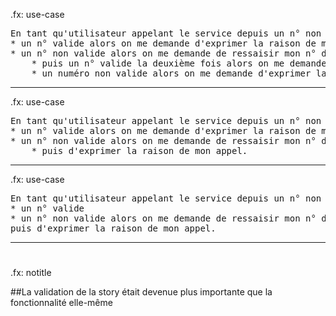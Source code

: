 .fx: use-case

<pre>
En tant qu'utilisateur appelant le service depuis un n° non valide, si je demande une assistance technique et que je saisis en DTMF :
* un n° valide alors on me demande d'exprimer la raison de mon appel.
* un n° non valide alors on me demande de ressaisir mon n° de téléphone
	* puis un n° valide la deuxième fois alors on me demande d'exprimer la raison de mon appel.
	* un numéro non valide alors on me demande d'exprimer la raison de mon appel.
</pre>
---

.fx: use-case

<pre>
En tant qu'utilisateur appelant le service depuis un n° non valide, si je demande une assistance technique et que je saisis en DTMF :
* un n° valide alors on me demande d'exprimer la raison de mon appel.
* un n° non valide alors on me demande de ressaisir mon n° de téléphone
	* puis d'exprimer la raison de mon appel.
</pre>
---

.fx: use-case

<pre>
En tant qu'utilisateur appelant le service depuis un n° non valide, si je demande une assistance technique et que je saisis en DTMF :
* un n° valide
* un n° non valide alors on me demande de ressaisir mon n° de téléphone
puis d'exprimer la raison de mon appel.
</pre>

---
#

.fx: notitle

##La validation de la story était devenue plus importante que la fonctionnalité elle-même
